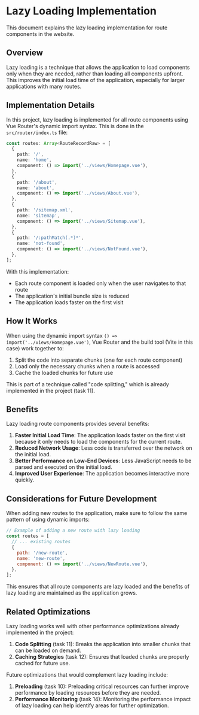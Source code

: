 # Lazy Loading Implementation

This document explains the lazy loading implementation for route components in the website.

## Overview

Lazy loading is a technique that allows the application to load components only when they are needed, rather than loading all components upfront. This improves the initial load time of the application, especially for larger applications with many routes.

## Implementation Details

In this project, lazy loading is implemented for all route components using Vue Router's dynamic import syntax. This is done in the `src/router/index.ts` file:

```typescript
const routes: Array<RouteRecordRaw> = [
  {
    path: '/',
    name: 'home',
    component: () => import('../views/Homepage.vue'),
  },
  {
    path: '/about',
    name: 'about',
    component: () => import('../views/About.vue'),
  },
  {
    path: '/sitemap.xml',
    name: 'sitemap',
    component: () => import('../views/Sitemap.vue'),
  },
  {
    path: '/:pathMatch(.*)*',
    name: 'not-found',
    component: () => import('../views/NotFound.vue'),
  },
];
```

With this implementation:

- Each route component is loaded only when the user navigates to that route
- The application's initial bundle size is reduced
- The application loads faster on the first visit

## How It Works

When using the dynamic import syntax `() => import('../views/Homepage.vue')`, Vue Router and the build tool (Vite in this case) work together to:

1. Split the code into separate chunks (one for each route component)
2. Load only the necessary chunks when a route is accessed
3. Cache the loaded chunks for future use

This is part of a technique called "code splitting," which is already implemented in the project (task 11).

## Benefits

Lazy loading route components provides several benefits:

1. **Faster Initial Load Time**: The application loads faster on the first visit because it only needs to load the components for the current route.
2. **Reduced Network Usage**: Less code is transferred over the network on the initial load.
3. **Better Performance on Low-End Devices**: Less JavaScript needs to be parsed and executed on the initial load.
4. **Improved User Experience**: The application becomes interactive more quickly.

## Considerations for Future Development

When adding new routes to the application, make sure to follow the same pattern of using dynamic imports:

```javascript
// Example of adding a new route with lazy loading
const routes = [
  // ... existing routes
  {
    path: '/new-route',
    name: 'new-route',
    component: () => import('../views/NewRoute.vue'),
  },
];
```

This ensures that all route components are lazy loaded and the benefits of lazy loading are maintained as the application grows.

## Related Optimizations

Lazy loading works well with other performance optimizations already implemented in the project:

1. **Code Splitting** (task 11): Breaks the application into smaller chunks that can be loaded on demand.
2. **Caching Strategies** (task 12): Ensures that loaded chunks are properly cached for future use.

Future optimizations that would complement lazy loading include:

1. **Preloading** (task 10): Preloading critical resources can further improve performance by loading resources before they are needed.
2. **Performance Monitoring** (task 14): Monitoring the performance impact of lazy loading can help identify areas for further optimization.
